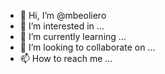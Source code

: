 - 👋 Hi, I’m @mbeoliero
- 👀 I’m interested in ...
- 🌱 I’m currently learning ...
- 💞️ I’m looking to collaborate on ...
- 📫 How to reach me ...

<!---
mbeoliero/mbeoliero is a ✨ special ✨ repository because its `README.md` (this file) appears on your GitHub profile.
You can click the Preview link to take a look at your changes.
--->
